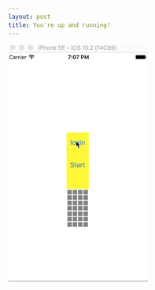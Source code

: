 ```yaml
---
layout: post
title: You're up and running!
---
```




![Authentication dialog disappearing](/images/auth-dialog-disappears.gif)

